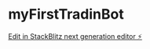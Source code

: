 # myFirstTradinBot

[Edit in StackBlitz next generation editor ⚡️](https://stackblitz.com/~/github.com/DiegoMarck/myFirstTradinBot)